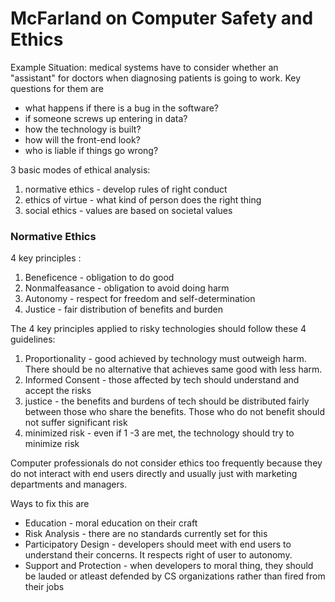McFarland on Computer Safety and Ethics
===========================================

Example Situation: medical systems have to consider whether an "assistant" for doctors when diagnosing patients is going to work. Key questions for them are 

* what happens if there is a bug in the software? 
* if someone screws up entering in data? 
* how the technology is built? 
* how will the front-end look? 
* who is liable if things go wrong?

3 basic modes of ethical analysis:

1. normative ethics - develop rules of right conduct
2. ethics of virtue - what kind of person does the right thing
3. social ethics - values are based on societal values

### Normative Ethics
4 key principles :

1. Beneficence - obligation to do good
2. Nonmalfeasance - obligation to avoid doing harm
3. Autonomy - respect for freedom and self-determination
4. Justice - fair distribution of benefits and burden

The 4 key principles applied to risky technologies should follow these 4 guidelines:

1. Proportionality - good achieved by technology must outweigh harm. There should be no alternative that achieves same good with less harm.
2. Informed Consent - those affected by tech should understand and accept the risks
3. justice - the benefits and burdens of tech should be distributed fairly between those who share the benefits. Those who do not benefit should not suffer significant risk
4. minimized risk - even if 1 -3 are met, the technology should try to minimize risk


Computer professionals do not consider ethics too frequently because they do not interact with end users directly and usually just with marketing departments and managers.

Ways to fix this are

* Education - moral education on their craft
* Risk Analysis - there are no standards currently set for this
* Participatory Design - developers should meet with end users to understand their concerns. It respects right of user to autonomy.
* Support and Protection - when developers to moral thing, they should be lauded or atleast defended by CS organizations rather than fired from their jobs
